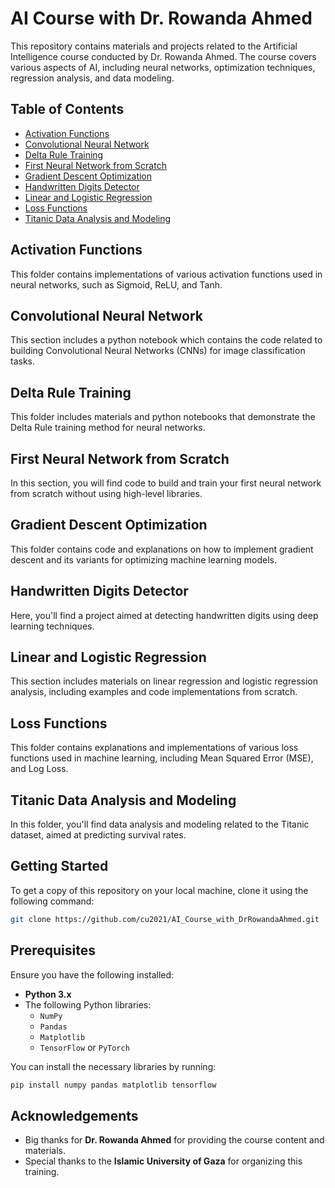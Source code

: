 # AI Course with Dr. Rowanda Ahmed

This repository contains materials and projects related to the Artificial Intelligence course conducted by Dr. Rowanda Ahmed. The course covers various aspects of AI, including neural networks, optimization techniques, regression analysis, and data modeling.

## Table of Contents

- [Activation Functions](#activation-functions)
- [Convolutional Neural Network](#convolutional-neural-network)
- [Delta Rule Training](#delta-rule-training)
- [First Neural Network from Scratch](#first-neural-network-from-scratch)
- [Gradient Descent Optimization](#gradient-descent-optimization)
- [Handwritten Digits Detector](#handwritten-digits-detector)
- [Linear and Logistic Regression](#linear-and-logistic-regression)
- [Loss Functions](#loss-functions)
- [Titanic Data Analysis and Modeling](#titanic-data-analysis-and-modeling)

## Activation Functions
This folder contains implementations of various activation functions used in neural networks, such as Sigmoid, ReLU, and Tanh.

## Convolutional Neural Network
This section includes a python notebook which contains the code related to building Convolutional Neural Networks (CNNs) for image classification tasks.

## Delta Rule Training
This folder includes materials and python notebooks that demonstrate the Delta Rule training method for neural networks.

## First Neural Network from Scratch
In this section, you will find code to build and train your first neural network from scratch without using high-level libraries.

## Gradient Descent Optimization
This folder contains code and explanations on how to implement gradient descent and its variants for optimizing machine learning models.

## Handwritten Digits Detector
Here, you'll find a project aimed at detecting handwritten digits using deep learning techniques.

## Linear and Logistic Regression
This section includes materials on linear regression and logistic regression analysis, including examples and code implementations from scratch.

## Loss Functions
This folder contains explanations and implementations of various loss functions used in machine learning, including Mean Squared Error (MSE), and Log Loss.

## Titanic Data Analysis and Modeling
In this folder, you'll find data analysis and modeling related to the Titanic dataset, aimed at predicting survival rates.

## Getting Started
To get a copy of this repository on your local machine, clone it using the following command:

```bash
git clone https://github.com/cu2021/AI_Course_with_DrRowandaAhmed.git
```

## Prerequisites

Ensure you have the following installed:

- **Python 3.x**
- The following Python libraries:
  - `NumPy`
  - `Pandas`
  - `Matplotlib`
  - `TensorFlow` or `PyTorch`

You can install the necessary libraries by running:
```bash
pip install numpy pandas matplotlib tensorflow
```
## Acknowledgements

- Big thanks for **Dr. Rowanda Ahmed** for providing the course content and materials.
- Special thanks to the **Islamic University of Gaza** for organizing this training.



